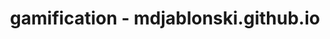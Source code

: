 ---
layout: tag
title: gamification - mdjablonski.github.io
tag: gamification
permalink: /tags/gamification
---